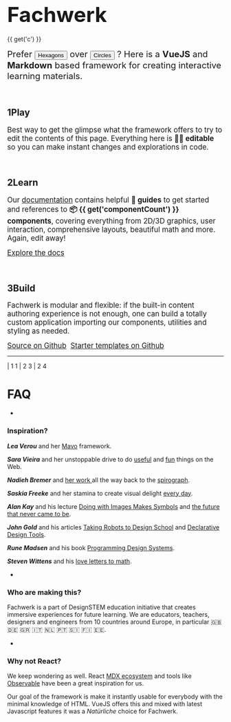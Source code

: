 <center>
<f-scene>
  <f-circle-pattern :r="0.5 - (get('r', 1) / 2)" count="6">
    <f-circle-pattern :r="get('r', 1)" count="6">
      <component
        :is="['f-regularpolygon','f-circle','f-text'][get('type',0)]"
        :r="get('r', 1)"
        :stroke="color('purple')" 
      />
    </f-circle-pattern>
  </f-circle-pattern>
</f-scene>
</center>

<f-animation
  from="0"
  to="1"
  alternate
  easing="easeInQuad"
  v-on:value="r => set('r', r)"
/>


# <big><big><big>Fachwerk</big></big></big>

{{ get('c') }}

<big><big>Prefer <button v-on:click="set('type',0)">Hexagons</button> over <button v-on:click="set('type',1)">Circles</button> ? Here is a **VueJS** and **Markdown** based framework for creating interactive learning materials.</big></big>

<br>

## **1**Play

<big>Best way to get the glimpse what the framework offers to try to edit the contents of this page. Everything here is **✍🏾 editable** so you can make instant changes and explorations in code. </big>

<br>

## **2**Learn

<big>Our [documentation](./docs) contains helpful **🔮 guides** to get started and references to **📦 {{ get('componentCount') }} components**, covering everything from 2D/3D graphics, user interaction, comprehensive layouts, beautiful math and more. Again, edit away!</big>

<big><a href="./docs" class="primary">Explore the docs</a></big>

<br>

## **3**Build

<big>Fachwerk is modular and flexible: if the built-in content authoring experience is not enough, one can build a totally custom application importing our components, utilities and styling as needed.</big>

<big>
  <a href="https://github.com/designstem/fachwerk" class="primary">Source on Github</a>&nbsp;
  <a href="https://github.com/designstem/templates" class="primary">Starter templates on Github</a>
</big>

---
  
| 1 1
| 2 3
| 2 4

# FAQ

-

### Inspiration?

***Lea Verou*** and her [Mavo](https://www.smashingmagazine.com/2017/05/introducing-mavo/) framework.

***Sara Vieira*** and her unstoppable drive to do [useful](https://fiddly.netlify.com/) and [fun](https://makefrontendshitagain.party/) things on the Web.

***Nadieh Bremer*** and [her work ](https://www.visualcinnamon.com/) all the way back to the [spirograph](https://www.visualcinnamon.com/2016/01/animating-dashed-line-d3).

***Saskia Freeke*** and her stamina to create visual delight [every day](https://twitter.com/sasj_nl).

***Alan Kay*** and his lecture [Doing with Images Makes Symbols](https://www.youtube.com/watch?v=p2LZLYcu_JY) and [the future that never came to be](https://www.youtube.com/watch?v=8pTEmbeENF4).

***John Gold*** and his articles [Taking Robots to Design School](https://jon.gold/2016/05/robot-design-school) and [Declarative Design Tools](https://jon.gold/2016/06/declarative-design-tools/).

***Rune Madsen*** and his book [Programming Design Systems](https://programmingdesignsystems.com/).

***Steven Wittens*** and his [love letters to math](http://acko.net).

-

### Who are making this?

Fachwerk is a part of <a ref="https://designstem.github.io/homepage">DesignSTEM</a> education initiative that creates immersive experiences for future learning. We are educators, teachers, designers and engineers from 10 countries around Europe, in particular 🇬🇧 🇩🇪 🇬🇷 🇮🇹 🇳🇱 🇵🇹 🇸🇮 🇫🇮 🇪🇪.

-

### Why not React?

We keep wondering as well. React [MDX ecosystem](https://github.com/mdx-js) and tools like [Observable](observablehq.com) have been a great inspiration for us.

Our goal of the framework is make it instantly usable for everybody with the minimal knowledge of HTML. VueJS offers this and mixed with latest Javascript features it was a *Natürliche* choice for Fachwerk.